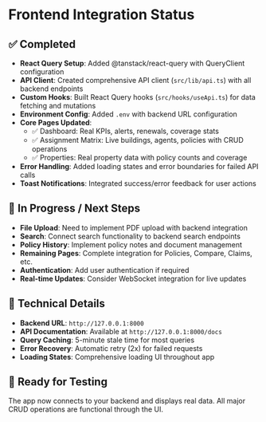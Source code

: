 # Frontend Integration Status

## ✅ Completed
- **React Query Setup**: Added @tanstack/react-query with QueryClient configuration
- **API Client**: Created comprehensive API client (`src/lib/api.ts`) with all backend endpoints
- **Custom Hooks**: Built React Query hooks (`src/hooks/useApi.ts`) for data fetching and mutations
- **Environment Config**: Added `.env` with backend URL configuration
- **Core Pages Updated**:
  - ✅ Dashboard: Real KPIs, alerts, renewals, coverage stats
  - ✅ Assignment Matrix: Live buildings, agents, policies with CRUD operations
  - ✅ Properties: Real property data with policy counts and coverage
- **Error Handling**: Added loading states and error boundaries for failed API calls
- **Toast Notifications**: Integrated success/error feedback for user actions

## 🔄 In Progress / Next Steps
- **File Upload**: Need to implement PDF upload with backend integration
- **Search**: Connect search functionality to backend search endpoints
- **Policy History**: Implement policy notes and document management
- **Remaining Pages**: Complete integration for Policies, Compare, Claims, etc.
- **Authentication**: Add user authentication if required
- **Real-time Updates**: Consider WebSocket integration for live updates

## 🔧 Technical Details
- **Backend URL**: `http://127.0.0.1:8000`
- **API Documentation**: Available at `http://127.0.0.1:8000/docs`
- **Query Caching**: 5-minute stale time for most queries
- **Error Recovery**: Automatic retry (2x) for failed requests
- **Loading States**: Comprehensive loading UI throughout app

## 🚀 Ready for Testing
The app now connects to your backend and displays real data. All major CRUD operations are functional through the UI.